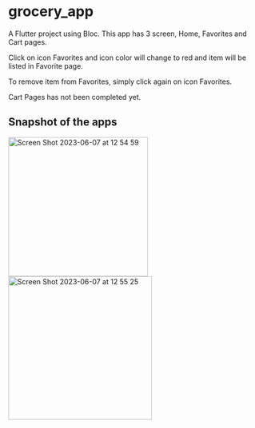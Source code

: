 # grocery_app

A Flutter project using Bloc. This app has 3 screen, Home, Favorites and Cart pages.

Click on icon Favorites and icon color will change to red and item will be listed in Favorite page.

To remove item from Favorites, simply click again on icon Favorites.

Cart Pages has not been completed yet.

## Snapshot of the apps

<img width="279" alt="Screen Shot 2023-06-07 at 12 54 59" src="https://github.com/LilyanaShu/grocery_app/assets/132737700/73275edf-cedd-491e-ad72-86d875df211f">

<img width="287" alt="Screen Shot 2023-06-07 at 12 55 25" src="https://github.com/LilyanaShu/grocery_app/assets/132737700/c69565f6-1eae-4bb2-a657-573e899ed95e">


